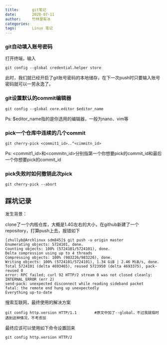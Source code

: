 ```yaml
---
title:      git笔记
date:       2020-07-11
author:     竹林里有冰
categories: 
tags:		Linux 笔记 
---
```



### git自动填入账号密码

打开终端，输入

```shell
git config --global credential.helper store
```
此时，我们就已经开启了git账号密码的本地储存，在下一次push时只要输入账号密码就可以一劳永逸了。

### git设置默认的commit编辑器

```shell
git config --global core.editor $editor_name
```

Ps: $editor_name指的是你选用的编辑器，一般为nano、vim等

### pick一个仓库中连续的几个commit

```shell
git cherry-pick <commit1_id>..^<cimmitn_id>
```

Ps: <commit1_id>和<commitn_id>分别指第一个你想要pick的commit_id和最后一个你想要pick的commit_id

### pick失败时如何撤销此次pick

```shell
git cherry-pick --abort
```

## 踩坑记录

发生背景：

clone了一个内核仓库，大概是1.4G左右的大小，在github新建了一个repository，打算push上去，报错如下

```shell
[zhullyb@Archlinux sdm845]$ git push -u origin master
Enumerating objects: 5724101, done.
Counting objects: 100% (5724101/5724101), done.
Delta compression using up to 4 threads
Compressing objects: 100% (983226/983226), done.
Writing objects: 100% (5724101/5724101), 1.34 GiB | 2.46 MiB/s, done.
Total 5724101 (delta 4693465), reused 5723950 (delta 4693375), pack-reused 0
error: RPC failed; curl 92 HTTP/2 stream 0 was not closed cleanly: INTERNAL_ERROR (err 2)
send-pack: unexpected disconnect while reading sideband packet
fatal: the remote end hung up unexpectedly
Everything up-to-date
```

搜索互联网，最终使用的解决方案

```shell
git config http.version HTTP/1.1		#原文中加了--global，不过我就临时遇到这种情况，不考虑加
```

最终应该可以使用如下命令设置回来

```
git config http.version HTTP/2
```

